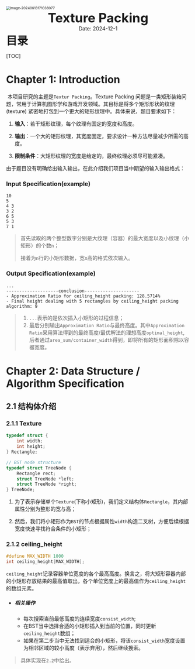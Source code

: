 <img src="C:\Users\86150\AppData\Roaming\Typora\typora-user-images\image-20240613171038077.png" alt="image-20240613171038077" style="zoom:67%;" />



<center><strong>
    <span  style="font-size: 35px">Texture Packing</span>   
</strong></center>















<center>Date: 2024-12-1
</center>
<div style="page-break-after: always;"></div>

<strong>
    <span  style="font-size: 30px">目录</span>   </strong>

[TOC]

<div style="page-break-after: always;"></div>

# Chapter 1: Introduction

​	本项目研究的主题是`Textur Packing`。Texture Packing 问题是一类矩形装箱问题，常用于计算机图形学和游戏开发领域。其目标是将多个矩形形状的纹理 (texture) 紧密地打包到一个更大的矩形纹理中。具体来说，题目要求如下：

1. **输入**：若干矩形纹理，每个纹理有固定的宽度和高度。

2. **输出**：一个大的矩形纹理，其宽度固定，要求设计一种方法尽量减少所需的高度。

3. **限制条件**：大矩形纹理的宽度是给定的，最终纹理必须尽可能紧凑。



​	由于题目没有明确给出输入输出，在此介绍我们项目当中期望的输入输出格式：

### Input Specification(example)

```pseudocode
10 
5
4 3
3 2
6 5
5 3
7 1
```

> 首先读取的两个整型数字分别是大纹理（容器）的最大宽度以及小纹理（小矩形）的个数`n`；
>
> 接着为`n`行的小矩形数据，宽x高的格式依次输入。



### Output Specification(example)

```pseudocode
...
--------------------conclusion---------------------
- Approximation Ratio for ceiling_height packing: 128.5714%
- Final height dealing with 5 rectangles by ceiling_height packing algorithm: 9
```

> 1. `...`表示的是依次插入小矩形的过程信息；
> 2. 最后分别输出`Approximation Ratio`与最终高度。其中`Approximation Ratio`采用算法得到的最终高度/最优解法的理想高度`optimal_height`, 后者通过`area_sum/container_width`得到，即将所有的矩形面积除以容器宽度。



<div style="page-break-after: always;"></div>



# Chapter 2: **Data Structure / Algorithm Specification**

## 2.1 结构体介绍

### 2.1.1 Texture 

```c
typedef struct {
    int width;
    int height;
} Rectangle;

// BST node structure
typedef struct TreeNode {
    Rectangle rect;
    struct TreeNode *left;
    struct TreeNode *right;
} TreeNode;
```

1. 为了表示存储单个`Texture`(下称小矩形)，我们定义结构体`Rectangle`，其内部属性分别为整形的宽与高；

2. 然后，我们将小矩形作为`BST`的节点根据属性`width`构造二叉树，方便后续根据宽度快速寻找符合条件的小矩形；



### 2.1.2 ceiling_height

```c
#define MAX_WIDTH 1000
int ceiling_height[MAX_WIDTH];
```

​	`ceiling_height`记录容器单位宽度的各个最高高度。换言之，将大矩形容器内部的小矩形存放结果的最高值取出，各个单位宽度上的最高值作为`ceiling_height`的数组元素。

- ##### 相关操作

  - 每次搜索当前最低高度的连续宽度`consist_width`;
  - 在BST当中选择合适的小矩形插入到当前的位置，同时更新`ceiling_height`数组；
  - 如果在第二步当中无法找到适合的小矩形，将该`consist_width`宽度设置为相邻区域的较小高度（表示弃用），然后继续搜索。

> 具体实现在`2.2`中给出。






